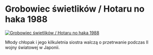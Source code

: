 Grobowiec świetlików / Hotaru no haka 1988 
=============
[![Grobowiec świetlików / Hotaru no haka 1988 ](http://vidos.pl/images/player.gif)](http://vidos.pl/grobowiec-swietlikow-hotaru-no-haka-1988)

 Młody chłopak i jego kilkuletnia siostra walczą o przetrwanie podczas II wojny światowej w Japonii.
